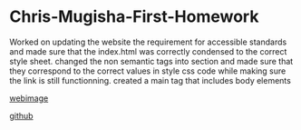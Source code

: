 # Chris-Mugisha-First-Homework
Worked on updating the website the requirement for accessible standards and made sure that the index.html was correctly condensed to the correct style sheet. changed the non semantic tags into section and made sure that they correspond to the correct values in style css code while making sure the link is still functionning. 
created a main tag that includes body elements

<!-- website Image -->
[webimage](file:///Users/chrismugisha/Desktop/Homework/Chris-Mugisha-First-Homework/assets/images/screeshot.png)

[github]()